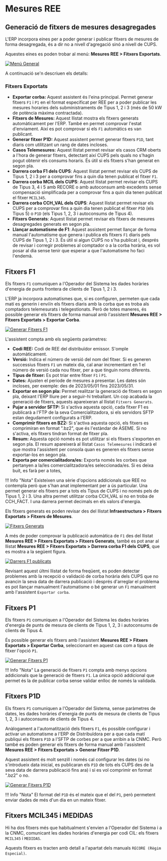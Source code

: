 # Mesures REE

## Generació de fitxers de mesures desagregades

L'ERP incorpora eines per a poder generar i publicar fitxers de mesures de forma desagregada, és a dir no a nivell d'agregació
sinó a nivell de CUPS.

Aquestes eines es poden trobar al menú: **Mesures REE > Fitxers Exportats**.

[ ![Menú General](_static/medidas/menu_desagregados.png)](_static/medidas/menu_desagregados.png)

A continuació se'n descriuen els detalls:

### Fitxers Exportats
* **Exportar corba:** Aquest assistent és l'eina principal. Permet generar fitxers `F1` i `P1` en el format especificat per REE
per a poder publicar les mesures horaries dels subministraments de Tipus 1, 2 i 3 (més de 50 kW de potència màxima contractada).
* **Fitxers de Mesures:** Aquest llistat mostra els fitxers generats automàticament per l'ERP. També en permet comprovar l'estat d'enviament.
Així es pot comprovar si els `F1` automàtics es van publicant.
* **Generar fitxer P1D:** Aquest assistent permet generar fitxers `P1D`, tant diaris com utilitzant un rang de dates incloses.
* **Casos Telemesures:** Aquest llistat permet revisar els casos CRM oberts a l'hora de generar fitxers, detectant així CUPS pels
quals no s'hagin pogut obtenir els consums horaris. És útil si els fitxers s'han generat en segon pla.
* **Darrera corba F1 dels CUPS**: Aquest llistat permet revisar els CUPS de Tipus 1, 2 i 3 per a comprovar fins a quin dia tenen
publicat el fitxer `F1`.
* **Darrera corba MCIL dels CUPS**: Aquest llistat permet revisar els CUPS de Tipus 3, 4 i 5 amb RECORE o amb autoconsum amb excedents
sense compensació simplificada per a comprovar fins a quin dia tenen publicat el fitxer `MCIL345`.
* **Darrera corba CCH_VAL dels CUPS**: Aquest llistat permet revisar els CUPS per a comprovar fins a quin dia tenen
publicat el fitxer `P5D` (els Tipus 5) o `P1D` (els Tipus 1, 2, 3 i autoconsums de Tipus 4).
* **Fitxers Generats**: Aquest llistat permet revisar els fitxers de mesures desagregades generats en segon pla.
* **Llançar automatisme de F1**: Aquest assistent permet llançar de forma manual l'automatisme que genera i publica els fitxers `F1`
diaris pels CUPS de Tipus 1, 2 i 3. És útil si algun CUPS no s'ha publicat i, després de revisar i corregir problemes al comptador o
a la corba horària, es vol posar al dia sense tenir que esperar a que l'automatisme ho faci l'endemà.

## Fitxers F1

Els fitxers `F1` comuniquen a l'Operador del Sistema les dades horàries d'energia de punts frontera de clients de Tipus 1, 2 i 3.

L'ERP ja incorpora automatismes que, si es configuren, permeten que cada matí es generin i enviïn els fitxers diaris amb la corba que
es troba als comptadors telemesurats i telegestionats. Però de totes maneres, és possible generar els fitxers de forma manual amb l'assistent
**Mesures REE > Fitxers Exportats > Exportar Corba**.

[ ![Generar Fitxers F1](_static/medidas/f1.png)](_static/medidas/f1.png)

L'assistent compta amb els següents paràmetres:

* **Codi REE:** Codi de REE del distribuïdor emissor. S'omple automàticament.
* **Versió:** Indica el número de versió del nom del fitxer. Si es generen successius fitxers `F1` un mateix dia, cal anar
incrementant en 1 el número de versió cada nou fitxer, per a que tinguin noms diferents.
* **Tipus de fitxer:** Es pot triar entre fitxer `F1` i `P1`.
* **Dates:** Ajusten el periode de mesures a presentar. Les dates són incloses, per exemple: des de 2023/05/01 fins 2023/05/31.
* **Exportar en segon pla:** Permet realitzar la generació de fitxers en segon pla, deixant l'ERP lliure per a seguir-hi treballant.
Un cop acabada la generació de fitxers, aquests apareixeran al llistat `Fitxers Generats`.
* **Pujar a servidor SFTP:** Si s'activa aquesta opció, cada fitxer F1 es publicarà a l'FTP de la seva Comercialitzadora, si
els servidors SFTP estan degudament configurats a l'ERP.
* **Comprimir fitxers en BZ2:** Si s'activa aquesta opció, els fitxers es comprimiran en format ".bz2", que és l'estàndar de
ASEME. Si no s'activa, els fitxers tindran format de fitxer pla.
* **Resum:** Aquesta opció només es pot utilitzar si els fitxers s'exporten en segon pla. El resum apareixerà al llistat 
`Casos Telemesures` i indicarà el que mostra l'assistent per consola quan es generen els fitxers sense exportar-los en segon pla.
* **Exporta per comercialitadora/es:** Exporta només les corbes que pertanyen a la/les comercialitzadora/es seleccionada/es. 
Si es deixa buit, es farà per a totes,

!!! Info "Nota"
    Existeixen una sèrie d'opcions addicionals que REE no contempla però que s'han anat implementant per a ús particular.
    Una permet generar els fitxers per a tots els Tipus de CUPS i no només pels de Tipus 1, 2 i 3. Una altra permet utilitzar
    corba CCH_VAL si no en troba de CCH_FACT. I una darrera permet decimals en els valors d'energia.


Els fitxers generats es poden revisar des del llistat **Infraestructura > Fitxers Exportats > Fitxers de Mesures**.

[ ![Fitxers Generats](_static/medidas/ficheros_desagregados_generados.png)](_static/medidas/ficheros_desagregados_generados.png)

A més de poder comprovar la publicació automàtica de `F1` des del llistat **Mesures REE > Fitxers Exportats > Fitxers Generats**,
també es pot anar al llistat **Mesures REE > Fitxers Exportats > Darrera corba F1 dels CUPS**, que es mostra a la següent figura.

[ ![Darrers F1 publicats](_static/medidas/last_f1_curve_cups.png)](_static/medidas/last_f1_curve_cups.png)

Revisant aquest últmi llistat de forma freqüent, es poden detectar problemes amb la recepció o validació de corba horària dels CUPS 
que no avancin la seva data de darrera publicació i després d'arreglar el problema es pot llançar manualment l'automatisme o bé
generar un `F1` manualment amb l'assistent `Exportar corba`.

## Fitxers P1

Els fitxers `P1` comuniquen a l'Operador del Sistema les dades horàries d'energia de punts de mesura de clients de Tipus 1, 2, 3
i autoconsums de clients de Tipus 4.

És possible generar els fitxers amb l'assistent **Mesures REE > Fitxers Exportats > Exportar Corba**, seleccionant en aquest cas
com a tipus de fitxer l'opció `P1`.

[ ![Generar Fitxers P1](_static/medidas/p1.png)](_static/medidas/p1.png)

!!! Info "Nota"
    La generació de fitxers `P1` compta amb menys opcions addicionals que la generació de fitxers `F1`.
    La única opció addicional que permet és la de publicar corba sense validar enlloc de només la validada.

## Fitxers P1D

Els fitxers `P1` comuniquen a l'Operador del Sistema, sense paràmetres de dates, les dades horàries d'energia de punts de mesura 
de clients de Tipus 1, 2, 3 i autoconsums de clients de Tipus 4.

Anàlogament a l'automatització dels fitxers `F1`, és possible configurar i activar un automatisme a l'ERP de Distribuïdora per a que
cada matí publiqui els fitxers `P1D` a l'SFTP de corbes per a que arribin a la CNMC. Però també es poden generar els fitxers de forma
manual amb l'assistent **Mesures REE > Fitxers Exportats > Generar Fitxer P1D**.

Aquest assistent és molt senzill i només cal configurar les dates (si no s'introdueix data inicial, es publicaran els `P1D` de tots els
CUPS des de la seva data de darrera publicació fins ara) i si es vol comprimir en format ".bz2" o no.

[ ![Generar Fitxers P1D](_static/medidas/p1d.png)](_static/medidas/p1d.png)

!!! Info "Nota"
    El format del `P1D` és el mateix que el del `P1`, però permetent enviar dades
    de més d'un dia en un mateix fitxer.

## Fitxers MCIL345 i MEDIDAS

Hi ha dos fitxers més que habitualment s'envien a l'Operador del Sistema i a la CNMC, comunicant les dades horàries d'energia
per codi CIL: els fitxers `MCIL345` i `MEDIDAS`.

Aquests fitxers es tracten amb detall a l'apartat dels manuals `RECORE (Règim Especial)`.